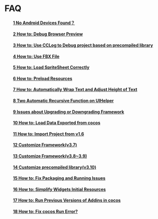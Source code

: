# FAQ

#### &emsp;&emsp;[1 No Android Devices Found？](../connect-solution/en.html)

#### &emsp;&emsp;[2 How to: Debug Browser Preview](../debug-on-browser/en.html)

#### &emsp;&emsp;[3 How to: Use CCLog to Debug project based on precompiled library](../FWNoLog/en.html) 

#### &emsp;&emsp;[4 How to: Use FBX File](../HowToUseFBX/en.html) 

#### &emsp;&emsp;[5 How to: Load SpriteSheet Correctly](../OnePixelBug/en.html) 

#### &emsp;&emsp;[6 How to: Preload Resources](../PreloadRes/en.html)  

#### &emsp;&emsp;[7 How to: Automatically Wrap Text and Adjust Height of Text](../TextAuto/en.html) 

#### &emsp;&emsp;[8 Two Automatic Recursive Function on UIHelper](../UIHelperGetNode/en.html) 

#### &emsp;&emsp;[9 Issues about Upgrading or Downgrading Framework](../upgrade-framework/en.html)

#### &emsp;&emsp;[10 How to: Load Data Exported from cocos](../LoadError/en.html)

#### &emsp;&emsp;[11 How to: Import Project from v1.6](../Import1.6ProjectError/en.html)

#### &emsp;&emsp;[12 Customize Framework(v3.7)](../../chapter3/HowToCode/CustomizeFramework/en.html)

#### &emsp;&emsp;[13 Customize Framework(v3.8~3.9)](../../chapter3/HowToCode/CustomizeFramework-v3.8/en.html)

#### &emsp;&emsp;[14 Customize precompiled library(v3.10)](../../chapter3/HowToCode/CustomizeFramework-v3.10/en.html)

#### &emsp;&emsp;[15 How to: Fix Packaging and Running Issues](../FixPackageError/en.html)

#### &emsp;&emsp;[16 How to: Simplify Widgets Initial Resources](../SimplifyWidgetsRes/en.html)

#### &emsp;&emsp;[17 How to: Run Previous Versions of Addins in cocos](../PluginLoadError/en.html)

#### &emsp;&emsp;[18 How to: Fix cocos Run Error?](../runError/en.html)

